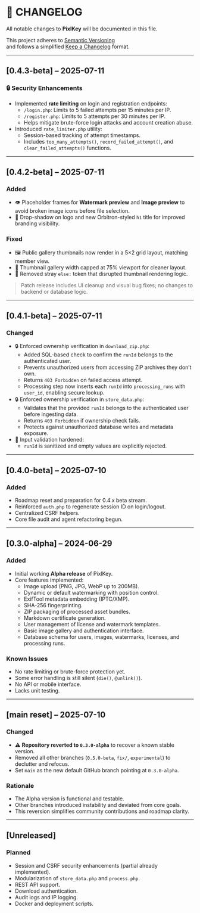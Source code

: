 # 📓 CHANGELOG

All notable changes to **PixlKey** will be documented in this file.

This project adheres to [Semantic Versioning](https://semver.org/)  
and follows a simplified [Keep a Changelog](https://keepachangelog.com/en/1.0.0/) format.

---

## [0.4.3-beta] – 2025-07-11
### 🔒 Security Enhancements
- Implemented **rate limiting** on login and registration endpoints:
  - `/login.php`: Limits to 5 failed attempts per 15 minutes per IP.
  - `/register.php`: Limits to 5 attempts per 30 minutes per IP.
  - Helps mitigate brute-force login attacks and account creation abuse.
- Introduced `rate_limiter.php` utility:
  - Session-based tracking of attempt timestamps.
  - Includes `too_many_attempts()`, `record_failed_attempt()`, and `clear_failed_attempts()` functions.

---

## [0.4.2-beta] – 2025-07-11
### Added
- 👁️ Placeholder frames for **Watermark preview** and **Image preview** to avoid broken image icons before file selection.
- 🎨 Drop-shadow on logo and new Orbitron-styled `h1` title for improved branding visibility.

### Fixed
- 🖼️ Public gallery thumbnails now render in a 5×2 grid layout, matching member view.
- 📐 Thumbnail gallery width capped at 75% viewport for cleaner layout.
- 🧹 Removed stray `else:` token that disrupted thumbnail rendering logic.

> Patch release includes UI cleanup and visual bug fixes; no changes to backend or database logic.

---

## [0.4.1-beta] – 2025-07-11
### Changed
- 🔒 Enforced ownership verification in `download_zip.php`:
  - Added SQL-based check to confirm the `runId` belongs to the authenticated user.
  - Prevents unauthorized users from accessing ZIP archives they don’t own.
  - Returns `403 Forbidden` on failed access attempt.
  - Processing step now inserts each `runId` into `processing_runs` with `user_id`, enabling secure lookup.
- 🔒 Enforced ownership verification in `store_data.php`:
  - Validates that the provided `runId` belongs to the authenticated user before ingesting data.
  - Returns `403 Forbidden` if ownership check fails.
  - Protects against unauthorized database writes and metadata exposure.
- 🎯 Input validation hardened:
  - `runId` is sanitized and empty values are explicitly rejected.

 ---
 
 ## [0.4.0-beta] – 2025-07-10
 ### Added
 - Roadmap reset and preparation for 0.4.x beta stream.
 - Reinforced `auth.php` to regenerate session ID on login/logout.
 - Centralized CSRF helpers.
 - Core file audit and agent refactoring begun.

---

## [0.3.0-alpha] – 2024-06-29
### Added
- Initial working **Alpha release** of PixlKey.
- Core features implemented:
  - Image upload (PNG, JPG, WebP up to 200MB).
  - Dynamic or default watermarking with position control.
  - ExifTool metadata embedding (IPTC/XMP).
  - SHA-256 fingerprinting.
  - ZIP packaging of processed asset bundles.
  - Markdown certificate generation.
  - User management of license and watermark templates.
  - Basic image gallery and authentication interface.
  - Database schema for users, images, watermarks, licenses, and processing runs.

### Known Issues
- No rate limiting or brute-force protection yet.
- Some error handling is still silent (`die()`, `@unlink()`).
- No API or mobile interface.
- Lacks unit testing.

---

## [main reset] – 2025-07-10
### Changed
- ⚠️ **Repository reverted to `0.3.0-alpha`** to recover a known stable version.
- Removed all other branches (`0.5.0-beta`, `fix/`, `experimental`) to declutter and refocus.
- Set `main` as the new default GitHub branch pointing at `0.3.0-alpha`.

### Rationale
- The Alpha version is functional and testable.
- Other branches introduced instability and deviated from core goals.
- This reversion simplifies community contributions and roadmap clarity.

---

## [Unreleased]
### Planned
- Session and CSRF security enhancements (partial already implemented).
- Modularization of `store_data.php` and `process.php`.
- REST API support.
- Download authentication.
- Audit logs and IP logging.
- Docker and deployment scripts.